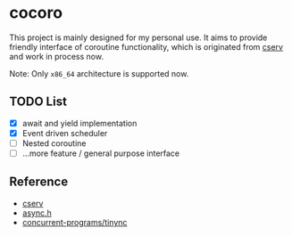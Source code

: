 # cocoro

This project is mainly designed for my personal use. It aims to provide friendly interface
of coroutine functionality, which is originated from
[cserv](https://github.com/sysprog21/cserv) and work in process now.

Note: Only `x86_64` architecture is supported now.
## TODO List

- [x] await and yield implementation
- [x] Event driven scheduler
- [ ] Nested coroutine
- [ ] ...more feature / general purpose interface

## Reference

* [cserv](https://github.com/sysprog21/cserv)
* [async.h](https://github.com/naasking/async.h)
* [concurrent-programs/tinync](https://github.com/sysprog21/concurrent-programs/tree/master/tinync)
